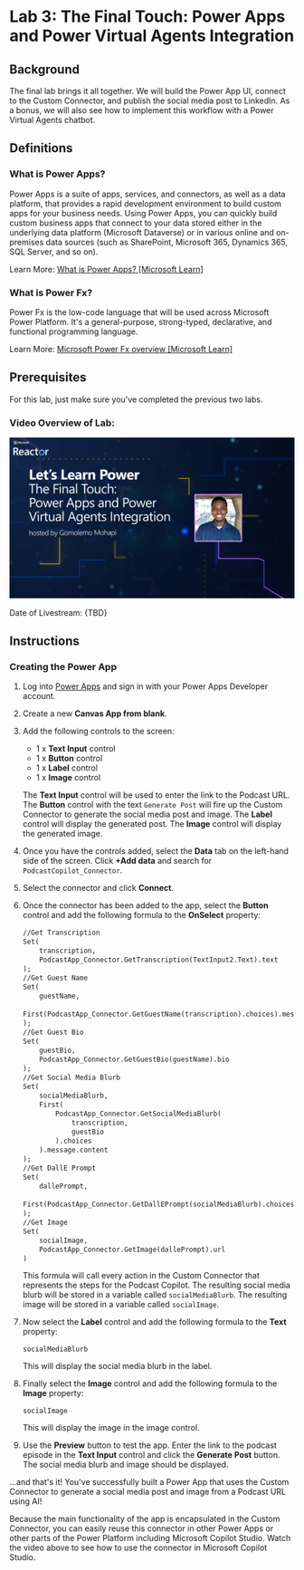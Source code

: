 # Lab 3: The Final Touch: Power Apps and Power Virtual Agents Integration

## Background

The final lab brings it all together. We will build the Power App UI, connect to the Custom Connector, and publish the social media post to LinkedIn. As a bonus, we will also see how to implement this workflow with a Power Virtual Agents chatbot.

## Definitions

### What is Power Apps?

Power Apps is a suite of apps, services, and connectors, as well as a data platform, that provides a rapid development environment to build custom apps for your business needs. Using Power Apps, you can quickly build custom business apps that connect to your data stored either in the underlying data platform (Microsoft Dataverse) or in various online and on-premises data sources (such as SharePoint, Microsoft 365, Dynamics 365, SQL Server, and so on).

Learn More: [What is Power Apps? [Microsoft Learn]](https://learn.microsoft.com/en-us/power-apps/powerapps-overview)

### What is Power Fx?

Power Fx is the low-code language that will be used across Microsoft Power Platform. It's a general-purpose, strong-typed, declarative, and functional programming language.

Learn More: [Microsoft Power Fx overview [Microsoft Learn]](https://learn.microsoft.com/en-us/power-platform/power-fx/overview)

## Prerequisites

For this lab, just make sure you've completed the previous two labs.

### Video Overview of Lab:

![Laying the Foundation: Azure OpenAI Service and Power Platform Video Thumbnail](Images/lets-learn-power-3.png)

Date of Livestream: {TBD}

## Instructions

### Creating the Power App

1. Log into [Power Apps](https://make.powerapps.com/) and sign in with your Power Apps Developer account.

1. Create a new **Canvas App from blank**.

1. Add the following controls to the screen:

    - 1 x **Text Input** control
    - 1 x **Button** control
    - 1 x **Label** control
    - 1 x **Image** control

    The **Text Input** control will be used to enter the link to the Podcast URL. The **Button** control with the text ``Generate Post`` will fire up the Custom Connector to generate the social media post and image. The **Label** control will display the generated post. The **Image** control will display the generated image.

1. Once you have the controls added, select the **Data** tab on the left-hand side of the screen. Click **+Add data** and search for ``PodcastCopilot_Connector``.

1. Select the connector and click **Connect**.

1. Once the connector has been added to the app, select the **Button** control and add the following formula to the **OnSelect** property:

    ```
    //Get Transcription
    Set(
        transcription,
        PodcastApp_Connector.GetTranscription(TextInput2.Text).text
    );
    //Get Guest Name
    Set(
        guestName,
        First(PodcastApp_Connector.GetGuestName(transcription).choices).message.content
    );
    //Get Guest Bio
    Set(
        guestBio,
        PodcastApp_Connector.GetGuestBio(guestName).bio
    );
    //Get Social Media Blurb
    Set(
        socialMediaBlurb,
        First(
            PodcastApp_Connector.GetSocialMediaBlurb(
                transcription,
                guestBio
            ).choices
        ).message.content
    );
    //Get DallE Prompt
    Set(
        dallePrompt,
        First(PodcastApp_Connector.GetDallEPrompt(socialMediaBlurb).choices).message.content
    );
    //Get Image
    Set(
        socialImage,
        PodcastApp_Connector.GetImage(dallePrompt).url
    )
    ```

    This formula will call every action in the Custom Connector that represents the steps for the Podcast Copilot. The resulting social media blurb will be stored in a variable called ``socialMediaBlurb``. The resulting image will be stored in a variable called ``socialImage``.

1. Now select the **Label** control and add the following formula to the **Text** property:

    ```
    socialMediaBlurb
    ```

    This will display the social media blurb in the label.

1. Finally select the **Image** control and add the following formula to the **Image** property:

    ```
    socialImage
    ```

    This will display the image in the image control.

1. Use the **Preview** button to test the app. Enter the link to the podcast episode in the **Text Input** control and click the **Generate Post** button. The social media blurb and image should be displayed.

...and that's it! You've successfully built a Power App that uses the Custom Connector to generate a social media post and image from a Podcast URL using AI!

Because the main functionality of the app is encapsulated in the Custom Connector, you can easily reuse this connector in other Power Apps or other parts of the Power Platform including Microsoft Copilot Studio. Watch the video above to see how to use the connector in Microsoft Copilot Studio.
